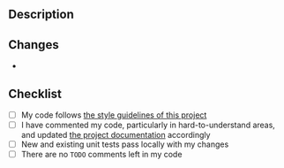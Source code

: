 ## Description

<!-- In 1-2 sentences, describe what this PR's contents does.  -->

## Changes

* <!-- List your changes as bullets  -->

## Checklist

- [ ] My code follows [the style guidelines of this project](https://google.github.io/styleguide/pyguide.html)
- [ ] I have commented my code, particularly in hard-to-understand areas, and updated [the project documentation](https://github.com/bellanich/python-ml-template/tree/main/docs) accordingly
- [ ] New and existing unit tests pass locally with my changes
- [ ] There are no `TODO` comments left in my code
